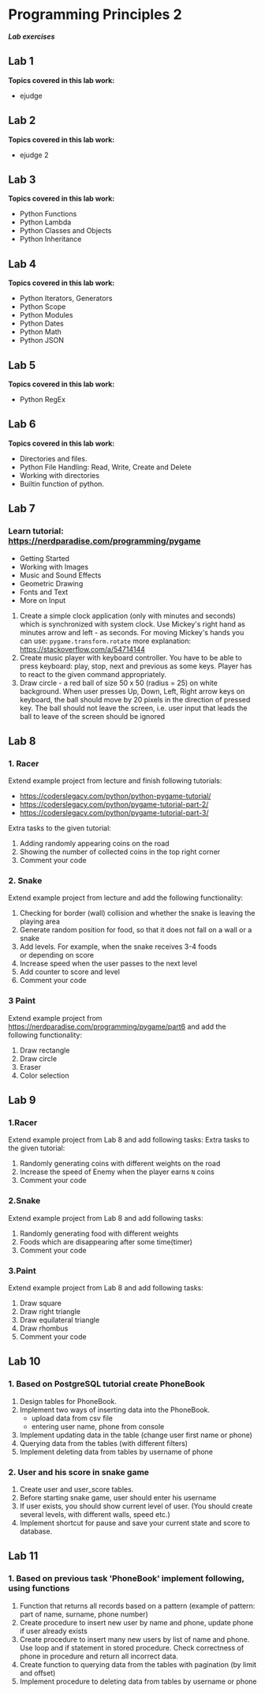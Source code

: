 # Programming Principles 2

***Lab exercises***

## Lab 1

**Topics covered in this lab work:**

* ejudge

## Lab 2

**Topics covered in this lab work:**

* ejudge 2

## Lab 3

**Topics covered in this lab work:**

* Python Functions
* Python Lambda
* Python Classes and Objects
* Python Inheritance

## Lab 4

**Topics covered in this lab work:**

* Python Iterators, Generators
* Python Scope
* Python Modules
* Python Dates
* Python Math
* Python JSON

## Lab 5

**Topics covered in this lab work:**

* Python RegEx

## Lab 6

**Topics covered in this lab work:**

* Directories and files.
* Python File Handling: Read, Write, Create and Delete
* Working with directories
* Builtin function of python.

## Lab 7

### Learn tutorial: <https://nerdparadise.com/programming/pygame>

* Getting Started
* Working with Images
* Music and Sound Effects
* Geometric Drawing
* Fonts and Text
* More on Input

1. Create a simple clock application (only with minutes and seconds) which is synchronized with system clock. Use Mickey's right hand as minutes arrow and left - as seconds. For moving Mickey's hands you can use:
      ```pygame.transform.rotate```
more explanation: <https://stackoverflow.com/a/54714144>
2. Create music player with keyboard controller. You have to be able to press keyboard: play, stop, next and previous as some keys. Player has to react to the given command appropriately.
3. Draw circle - a red ball of size 50 x 50 (radius = 25) on white background. When user presses Up, Down, Left, Right arrow keys on keyboard, the ball should move by 20 pixels in the direction of pressed key. The ball should not leave the screen, i.e. user input that leads the ball to leave of the screen should be ignored

## Lab 8

### 1. Racer

Extend example project from lecture and finish following tutorials:

* <https://coderslegacy.com/python/python-pygame-tutorial/>
* <https://coderslegacy.com/python/pygame-tutorial-part-2/>
* <https://coderslegacy.com/python/pygame-tutorial-part-3/>

Extra tasks to the given tutorial:

1. Adding randomly appearing coins on the road
2. Showing the number of collected coins in the top right corner
3. Comment your code

### 2. Snake

Extend example project from lecture and add the following functionality:

1. Checking for border (wall) collision and whether the snake is leaving the playing area
2. Generate random position for food, so that it does not fall on a wall or a snake
3. Add levels. For example, when the snake receives 3-4 foods or depending on score
4. Increase speed when the user passes to the next level
5. Add counter to score and level
6. Comment your code

### 3 Paint

Extend example project from <https://nerdparadise.com/programming/pygame/part6> and add the following functionality:

1. Draw rectangle
2. Draw circle
3. Eraser
4. Color selection

## Lab 9

### 1.Racer

Extend example project from Lab 8 and add following tasks:
Extra tasks to the given tutorial:

1. Randomly generating coins with different weights on the road
2. Increase the speed of Enemy when the player earns `N` coins
3. Comment your code

### 2.Snake

Extend example project from Lab 8 and add following tasks:

1. Randomly generating food with different weights
2. Foods which are disappearing after some time(timer)
3. Comment your code

### 3.Paint

Extend example project from Lab 8 and add following tasks:

1. Draw square
2. Draw right triangle
3. Draw equilateral triangle
4. Draw rhombus
5. Comment your code

## Lab 10

### 1. Based on PostgreSQL tutorial create PhoneBook

1. Design tables for PhoneBook.
2. Implement two ways of inserting data into the PhoneBook.
    * upload data from csv file
    * entering user name, phone from console  
3. Implement updating data in the table (change user first name or phone)
4. Querying data from the tables (with different filters)
5. Implement deleting data from tables by username of phone

### 2. User and his score in snake game

1. Create user and user_score tables.
2. Before starting snake game, user should enter his username
3. If user exists, you should show current level of user. (You should create several levels, with different walls, speed etc.)
4. Implement shortcut for pause and save your current state and score to database.

## Lab 11

### 1. Based on previous task 'PhoneBook' implement following, using functions

1. Function that returns all records based on a pattern (example of pattern: part of name, surname, phone number)
2. Create procedure to insert new user by name and phone, update phone if user already exists
3. Create procedure to insert many new users by list of name and phone. Use loop and if statement in stored procedure. Check correctness of phone in procedure and return all incorrect data.
4. Create function to querying data from the tables with pagination (by limit and offset)
5. Implement procedure to deleting data from tables by username or phone
